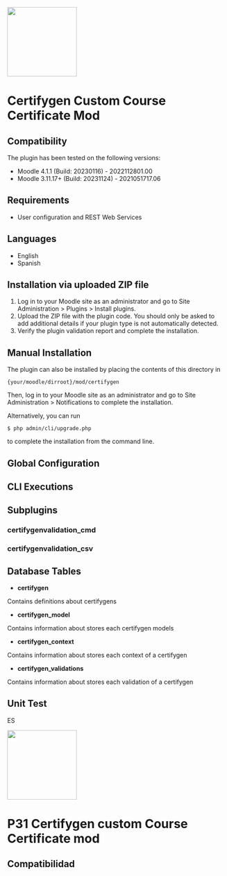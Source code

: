 <img src="https://github.com/UNIMOODLE/p31_mod/blob/develop/pix/icon.png" width="160" >

#  Certifygen Custom Course Certificate Mod #

## Compatibility ##

The plugin has been tested on the following versions:

* Moodle 4.1.1 (Build: 20230116) - 2022112801.00
* Moodle 3.11.17+ (Build: 20231124) - 2021051717.06

## Requirements ##

* User configuration and REST Web Services

## Languages ##

* English
* Spanish

## Installation via uploaded ZIP file ##

1. Log in to your Moodle site as an administrator and go to Site Administration > Plugins > Install plugins.
1. Upload the ZIP file with the plugin code. You should only be asked to add additional details if your plugin type is not automatically detected.
1. Verify the plugin validation report and complete the installation.

## Manual Installation ##

The plugin can also be installed by placing the contents of this directory in
```
{your/moodle/dirroot}/mod/certifygen
```
Then, log in to your Moodle site as an administrator and go to Site Administration > Notifications to complete the installation.

Alternatively, you can run
```
$ php admin/cli/upgrade.php
```
to complete the installation from the command line.
## Global Configuration ##
## CLI Executions ##
## Subplugins ##

### certifygenvalidation_cmd ###
### certifygenvalidation_csv ###
   
## Database Tables ##

* __certifygen__
  
Contains definitions about certifygens
* __certifygen_model__
  
Contains information about stores each certifygen models
* __certifygen_context__
  
Contains information about stores each context of a certifygen
* __certifygen_validations__
  
Contains information about stores each validation of a certifygen
## Unit Test ##

ES

<img src="https://github.com/UNIMOODLE/p31_mod/blob/develop/pix/icon.png" width="160" >

#  P31 Certifygen custom Course Certificate mod #

## Compatibilidad ##



